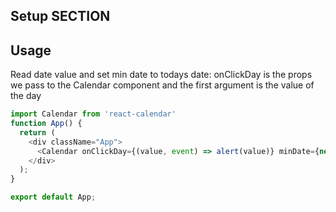 ## Setup SECTION


## Usage
Read date value and set min date to todays date:
onClickDay is the props we pass to the Calendar component and the first argument is the value of the day 
``` javaScript linenums="1"
import Calendar from 'react-calendar'
function App() {
  return (
    <div className="App">
      <Calendar onClickDay={(value, event) => alert(value)} minDate={new Date()} />
    </div>
  );
}

export default App;
```